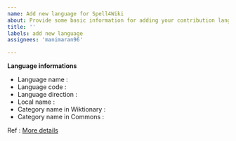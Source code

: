 ```yaml
---
name: Add new language for Spell4Wiki
about: Provide some basic information for adding your contribution language into Spell4Wiki. 
title: ''
labels: add new language
assignees: 'manimaran96'

---
```


**Language informations**

* Language name :
* Language code :
* Language direction :
* Local name :
* Category name in Wiktionary : 
* Category name in Commons : 


Ref : [More details](https://github.com/manimaran96/Spell4Wiki/blob/master/docs/CONTRIBUTING.md#add-your-wiktionary-language-into-spell4wiki)
